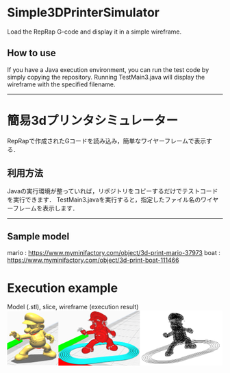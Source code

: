 # Simple3DPrinterSimulator
 Load the RepRap G-code and display it in a simple wireframe.

## How to use
If you have a Java execution environment, you can run the test code by simply copying the repository.
Running TestMain3.java will display the wireframe with the specified filename.

---

# 簡易3dプリンタシミュレーター
RepRapで作成されたGコードを読み込み，簡単なワイヤーフレームで表示する．

## 利用方法
Javaの実行環境が整っていれば，リポジトリをコピーするだけでテストコードを実行できます．
TestMain3.javaを実行すると，指定したファイル名のワイヤーフレームを表示します．

---

## Sample model
mario : https://www.myminifactory.com/object/3d-print-mario-37973
boat : https://www.myminifactory.com/object/3d-print-boat-111466

# Execution example
Model (.stl), slice, wireframe (execution result)
![sample mario](image/sample.png "sample")